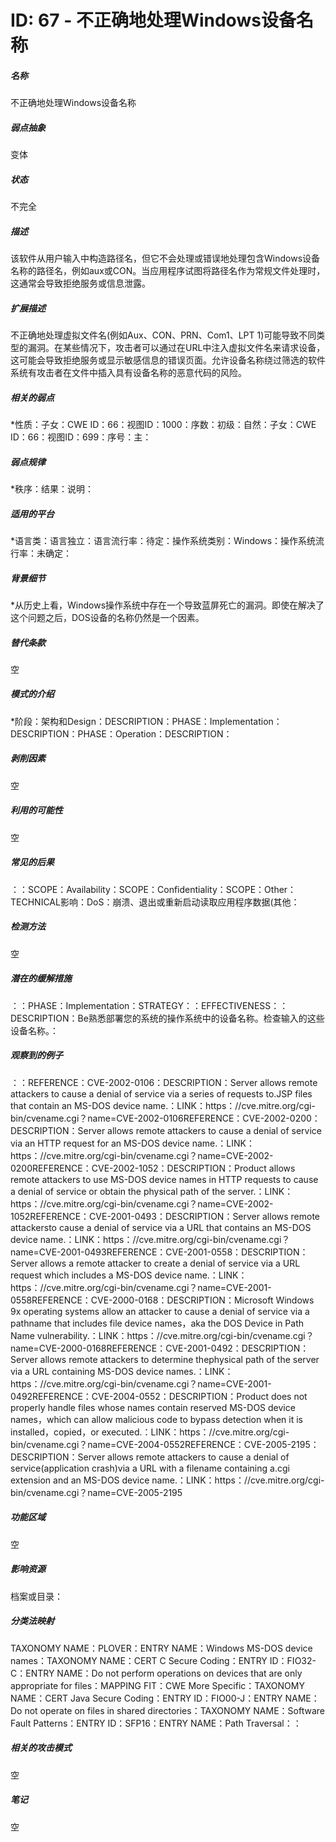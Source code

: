 # ID: 67 - 不正确地处理Windows设备名称
<h5>名称</h5>不正确地处理Windows设备名称
<h5>弱点抽象</h5>变体
<h5>状态</h5>不完全
<h5>描述</h5>该软件从用户输入中构造路径名，但它不会处理或错误地处理包含Windows设备名称的路径名，例如aux或CON。当应用程序试图将路径名作为常规文件处理时，这通常会导致拒绝服务或信息泄露。
<h5>扩展描述</h5>不正确地处理虚拟文件名(例如Aux、CON、PRN、Com1、LPT 1)可能导致不同类型的漏洞。在某些情况下，攻击者可以通过在URL中注入虚拟文件名来请求设备，这可能会导致拒绝服务或显示敏感信息的错误页面。允许设备名称绕过筛选的软件系统有攻击者在文件中插入具有设备名称的恶意代码的风险。
<h5>相关的弱点</h5>*性质：子女：CWE ID：66：视图ID：1000：序数：初级：自然：子女：CWE ID：66：视图ID：699：序号：主：
<h5>弱点规律</h5>*秩序：结果：说明：
<h5>适用的平台</h5>*语言类：语言独立：语言流行率：待定：操作系统类别：Windows：操作系统流行率：未确定：
<h5>背景细节</h5>*从历史上看，Windows操作系统中存在一个导致蓝屏死亡的漏洞。即使在解决了这个问题之后，DOS设备的名称仍然是一个因素。
<h5>替代条款</h5>空
<h5>模式的介绍</h5>*阶段：架构和Design：DESCRIPTION：PHASE：Implementation：DESCRIPTION：PHASE：Operation：DESCRIPTION：
<h5>剥削因素</h5>空
<h5>利用的可能性</h5>空
<h5>常见的后果</h5>：：SCOPE：Availability：SCOPE：Confidentiality：SCOPE：Other：TECHNICAL影响：DoS：崩溃、退出或重新启动读取应用程序数据(其他：
<h5>检测方法</h5>空
<h5>潜在的缓解措施</h5>：：PHASE：Implementation：STRATEGY：：EFFECTIVENESS：：DESCRIPTION：Be熟悉部署您的系统的操作系统中的设备名称。检查输入的这些设备名称。：
<h5>观察到的例子</h5>：：REFERENCE：CVE-2002-0106：DESCRIPTION：Server allows remote attackers to cause a denial of service via a series of requests to.JSP files that contain an MS-DOS device name.：LINK：https：//cve.mitre.org/cgi-bin/cvename.cgi？name=CVE-2002-0106REFERENCE：CVE-2002-0200：DESCRIPTION：Server allows remote attackers to cause a denial of service via an HTTP request for an MS-DOS device name.：LINK：https：//cve.mitre.org/cgi-bin/cvename.cgi？name=CVE-2002-0200REFERENCE：CVE-2002-1052：DESCRIPTION：Product allows remote attackers to use MS-DOS device names in HTTP requests to cause a denial of service or obtain the physical path of the server.：LINK：https：//cve.mitre.org/cgi-bin/cvename.cgi？name=CVE-2002-1052REFERENCE：CVE-2001-0493：DESCRIPTION：Server allows remote attackersto cause a denial of service via a URL that contains an MS-DOS device name.：LINK：https：//cve.mitre.org/cgi-bin/cvename.cgi？name=CVE-2001-0493REFERENCE：CVE-2001-0558：DESCRIPTION：Server allows a remote attacker to create a denial of service via a URL request which includes a MS-DOS device name.：LINK：https：//cve.mitre.org/cgi-bin/cvename.cgi？name=CVE-2001-0558REFERENCE：CVE-2000-0168：DESCRIPTION：Microsoft Windows 9x operating systems allow an attacker to cause a denial of service via a pathname that includes file device names，aka the DOS Device in Path Name vulnerability.：LINK：https：//cve.mitre.org/cgi-bin/cvename.cgi？name=CVE-2000-0168REFERENCE：CVE-2001-0492：DESCRIPTION：Server allows remote attackers to determine thephysical path of the server via a URL containing MS-DOS device names.：LINK：https：//cve.mitre.org/cgi-bin/cvename.cgi？name=CVE-2001-0492REFERENCE：CVE-2004-0552：DESCRIPTION：Product does not properly handle files whose names contain reserved MS-DOS device names，which can allow malicious code to bypass detection when it is installed，copied，or executed.：LINK：https：//cve.mitre.org/cgi-bin/cvename.cgi？name=CVE-2004-0552REFERENCE：CVE-2005-2195：DESCRIPTION：Server allows remote attackers to cause a denial of service(application crash)via a URL with a filename containing a.cgi extension and an MS-DOS device name.：LINK：https：//cve.mitre.org/cgi-bin/cvename.cgi？name=CVE-2005-2195
<h5>功能区域</h5>空
<h5>影响资源</h5>档案或目录：
<h5>分类法映射</h5>TAXONOMY NAME：PLOVER：ENTRY NAME：Windows MS-DOS device names：TAXONOMY NAME：CERT C Secure Coding：ENTRY ID：FIO32-C：ENTRY NAME：Do not perform operations on devices that are only appropriate for files：MAPPING FIT：CWE More Specific：TAXONOMY NAME：CERT Java Secure Coding：ENTRY ID：FIO00-J：ENTRY NAME：Do not operate on files in shared directories：TAXONOMY NAME：Software Fault Patterns：ENTRY ID：SFP16：ENTRY NAME：Path Traversal：：
<h5>相关的攻击模式</h5>空
<h5>笔记</h5>空

